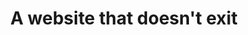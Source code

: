 ---
title: "A website that doesn't exit"
layout: redirect
sitemap: false
permalink: /redirect-page/
redirect_to:  "https://"
---